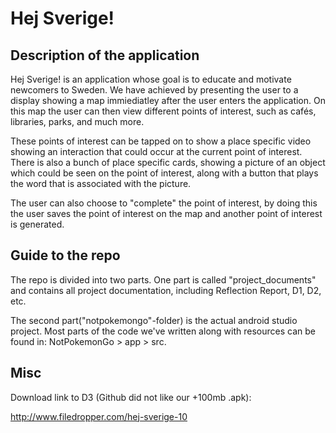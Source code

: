 # Hej Sverige!

## Description of the application
Hej Sverige! is an application whose goal is to educate and motivate newcomers to Sweden. We have achieved by presenting the user to a display showing a map immiediatley after the user enters the application. On this map the user can then view different points of interest, such as cafés, libraries, parks, and much more. 

These points of interest can be tapped on to show a place specific video showing an interaction that could occur at the current point of interest. There is also a bunch of place specific cards, showing a picture of an object which could be seen on the point of interest, along with a button that plays the word that is associated with the picture.

The user can also choose to "complete" the point of interest, by doing this the user saves the point of interest on the map and another point of interest is generated.

## Guide to the repo
The repo is divided into two parts. One part is called "project_documents" and contains all project documentation, including Reflection Report, D1, D2, etc.

The second part("notpokemongo"-folder) is the actual android studio project. Most parts of the code we've written along with resources can be found in: NotPokemonGo > app > src. 

## Misc

Download link to D3 (Github did not like our +100mb .apk):

http://www.filedropper.com/hej-sverige-10
